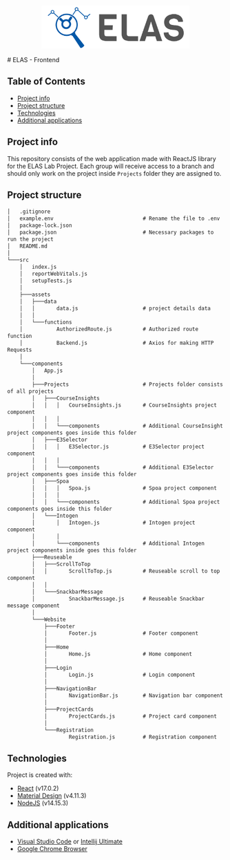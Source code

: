 <p align="center">
<a href="https://www.uni-due.de/soco/teaching/courses/lab-idea-ss21.php" target="_blank" rel="noopener noreferrer">
<img height="100px" src="public/images/logos/cover.png" alt="re-frame logo">
</a>
</p>
# ELAS - Frontend

## Table of Contents

- [Project info](#project-info)
- [Project structure](#project-structure)
- [Technologies](#technologies)
- [Additional applications](#Additional-applications)

## Project info

This repository consists of the web application made with ReactJS library for the ELAS Lab Project. Each group will
receive access to a branch and should only work on the project inside `Projects` folder they are assigned to.

## Project structure

```
│   .gitignore
│   example.env                             # Rename the file to .env
│   package-lock.json
│   package.json                            # Necessary packages to run the project
│   README.md
│
└───src
    │   index.js
    │   reportWebVitals.js
    │   setupTests.js
    │
    ├───assets
    │   ├───data
    │   │       data.js                     # project details data
    │   │
    │   └───functions
    │           AuthorizedRoute.js          # Authorized route function
    │           Backend.js                  # Axios for making HTTP Requests
    │
    └───components
        │   App.js
        │
        ├───Projects                        # Projects folder consists of all projects
        │   ├───CourseInsights
        │   │   │   CourseInsights.js       # CourseInsights project component
        │   │   │
        │   │   └───components              # Additional CourseInsight project components goes inside this folder
        │   ├───E3Selector
        │   │   │   E3Selector.js           # E3Selector project component
        │   │   │
        │   │   └───components              # Additional E3Selector project components goes inside this folder
        │   ├───Spoa
        │   │   │   Spoa.js                 # Spoa project component
        │   │   │
        │   │   └───components              # Additional Spoa project components goes inside this folder
        │   └───Intogen
        │       │   Intogen.js              # Intogen project component
        │       │
        │       └───components              # Additional Intogen project components inside goes this folder
        ├───Reuseable
        │   ├───ScrollToTop
        │   │       ScrollToTop.js          # Reuseable scroll to top component
        │   │
        │   └───SnackbarMessage
        │           SnackbarMessage.js      # Reuseable Snackbar message component
        │
        └───Website
            ├───Footer
            │       Footer.js               # Footer component
            │
            ├───Home
            │       Home.js                 # Home component
            │
            ├───Login
            │       Login.js                # Login component
            │
            ├───NavigationBar
            │       NavigationBar.js        # Navigation bar component
            │
            ├───ProjectCards
            │       ProjectCards.js         # Project card component
            │
            └───Registration
                    Registration.js         # Registration component
```

## Technologies

Project is created with:

- [React](https://reactjs.org/docs/getting-started.html) (v17.0.2)
- [Material Design](https://material-ui.com/getting-started/installation/) (v4.11.3)
- [NodeJS](https://nodejs.org/dist/v14.15.3/) (v14.15.3)

## Additional applications

- [Visual Studio Code](https://code.visualstudio.com/download)
  or [Intellij Ultimate](https://www.jetbrains.com/de-de/idea/download/#section=windows)
- [Google Chrome Browser](https://www.google.com/intl/de_de/chrome/)
